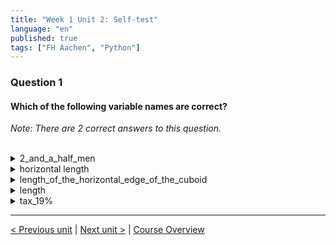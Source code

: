 ```yaml
---
title: "Week 1 Unit 2: Self-test"
language: "en"
published: true
tags: ["FH Aachen", "Python"]
---
```


### Question 1

#### Which of the following variable names are correct?

_Note: There are 2 correct answers to this question._

<br>

<details>
	<summary>2_and_a_half_men</summary>
	❌
</details>

<details>
	<summary>horizontal length</summary>
	❌
</details>

<details>
	<summary>length_of_the_horizontal_edge_of_the_cuboid</summary>
	✅
</details>

<details>
	<summary>length</summary>
	✅
</details>

<details>
	<summary>tax_19% </summary>
	❌
</details>

---

[< Previous unit](/teaching/python-mooc/week1_unit2_using_variables) | [Next unit >](/teaching/python-mooc/week1_unit3_performing_simple_input_and_output) |
[Course Overview](/teaching/python-mooc)
